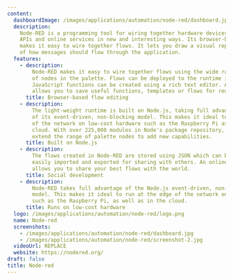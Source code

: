 ```yaml
---
content:
  dashboardImage: /images/applications/automation/node-red/dashboard.jpg
  description:
    Node-RED is a programming tool for wiring together hardware devices,
    APIs and online services in new and interesting ways. Its browser-based editor
    makes it easy to wire together flows. It lets you draw a visual representation
    of how messages should flow through the application.
  features:
    - description:
        Node-RED makes it easy to wire together flows using the wide range
        of nodes in the palette. Flows can be deployed to the runtime in a single click.
        JavaScript functions can be created using a rich text editor. A built-in library
        allows you to save useful functions, templates or flows for reuse.
      title: Browser-based flow editing
    - description:
        The light-weight runtime is built on Node.js, taking full advantage
        of its event-driven, non-blocking model. This makes it ideal to run at the edge
        of the network on low-cost hardware such as the Raspberry Pi as well as in the
        cloud. With over 225,000 modules in Node's package repository, it is easy to
        extend the range of palette nodes to add new capabilities.
      title: Built on Node.js
    - description:
        The flows created in Node-RED are stored using JSON which can be
        easily imported and exported for sharing with others. An online flow library
        allows you to share your best flows with the world.
      title: Social development
    - description:
        Node-RED takes full advantage of the Node.js event-driven, non-blocking
        model. This makes it ideal to run at the edge of the network on low-cost hardware
        such as the Raspberry Pi, as well as in the cloud.
      title: Runs on low-cost hardware
  logo: /images/applications/automation/node-red/logo.png
  name: Node-red
  screenshots:
    - /images/applications/automation/node-red/dashboard.jpg
    - /images/applications/automation/node-red/screenshot-2.jpg
  videoUrl: REPLACE
  website: https://nodered.org/
draft: false
title: Node-red
---
```

